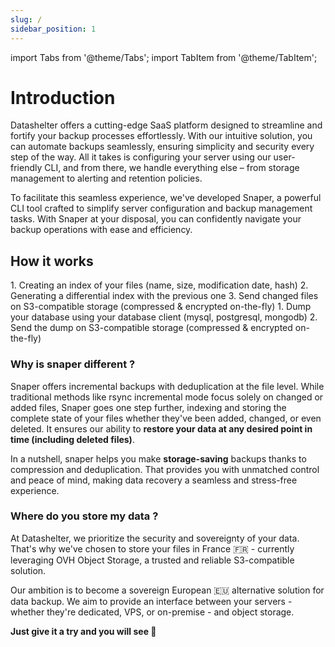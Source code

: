 ```yaml
---
slug: /
sidebar_position: 1
---
```


import Tabs from '@theme/Tabs';
import TabItem from '@theme/TabItem';

# Introduction

Datashelter offers a cutting-edge SaaS platform designed to streamline and fortify your backup processes effortlessly. With our intuitive solution, you can automate backups seamlessly, ensuring simplicity and security every step of the way. All it takes is configuring your server using our user-friendly CLI, and from there, we handle everything else – from storage management to alerting and retention policies.

To facilitate this seamless experience, we've developed Snaper, a powerful CLI tool crafted to simplify server configuration and backup management tasks. With Snaper at your disposal, you can confidently navigate your backup operations with ease and efficiency.

## How it works

<Tabs groupId="backup_type">
  <TabItem value="files" label="Files">
    1. Creating an index of your files (name, size, modification date, hash)
    2. Generating a differential index with the previous one
    3. Send changed files on S3-compatible storage (compressed & encrypted on-the-fly)
  </TabItem>
  <TabItem value="databases" label="Databases">
    1. Dump your database using your database client (mysql, postgresql, mongodb)
    2. Send the dump on S3-compatible storage (compressed & encrypted on-the-fly)
  </TabItem>
</Tabs>


### Why is snaper different ?

Snaper offers incremental backups with deduplication at the file level. While traditional methods like rsync incremental mode focus solely on changed or added files, Snaper goes one step further, indexing and storing the complete state of your files whether they've been added, changed, or even deleted. It ensures our ability to **restore your data at any desired point in time (including deleted files)**.

In a nutshell, snaper helps you make **storage-saving** backups thanks to compression and deduplication. That provides you with unmatched control and peace of mind, making data recovery a seamless and stress-free experience.

### Where do you store my data ?

At Datashelter, we prioritize the security and sovereignty of your data. That's why we've chosen to store your files in France 🇫🇷 - currently leveraging OVH Object Storage, a trusted and reliable S3-compatible solution.

Our ambition is to become a sovereign European 🇪🇺 alternative solution for data backup. We aim to provide an interface between your servers - whether they're dedicated, VPS, or on-premise - and object storage.

**Just give it a try and you will see 🚀**
